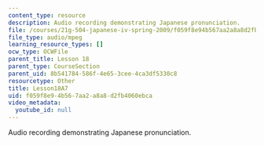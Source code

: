 ```yaml
---
content_type: resource
description: Audio recording demonstrating Japanese pronunciation.
file: /courses/21g-504-japanese-iv-spring-2009/f059f8e94b567aa2a8a8d2fb4060ebca_Lesson18A7.mp3
file_type: audio/mpeg
learning_resource_types: []
ocw_type: OCWFile
parent_title: Lesson 18
parent_type: CourseSection
parent_uid: 8b541784-586f-4e65-3cee-4ca3df5330c8
resourcetype: Other
title: Lesson18A7
uid: f059f8e9-4b56-7aa2-a8a8-d2fb4060ebca
video_metadata:
  youtube_id: null
---
```

Audio recording demonstrating Japanese pronunciation.